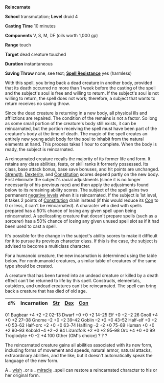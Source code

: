  **Reincarnate**

**School** transmutation; **Level** druid 4

**Casting Time** 10 minutes

**Components** V, S, M, DF (oils worth 1,000 gp)

**Range** touch

**Target** dead creature touched

**Duration** instantaneous

**Saving Throw** none, see text; **[Spell Resistance](../glossary.html#_spell-resistance)** yes (harmless)

With this spell, you bring back a dead creature in another body, provided that its death occurred no more than 1 week before the casting of the spell and the subject's soul is free and willing to return. If the subject's soul is not willing to return, the spell does not work; therefore, a subject that wants to return receives no saving throw.

Since the dead creature is returning in a new body, all physical ills and afflictions are repaired. The condition of the remains is not a factor. So long as some small portion of the creature's body still exists, it can be reincarnated, but the portion receiving the spell must have been part of the creature's body at the time of death. The magic of the spell creates an entirely new young adult body for the soul to inhabit from the natural elements at hand. This process takes 1 hour to complete. When the body is ready, the subject is reincarnated.

A reincarnated creature recalls the majority of its former life and form. It retains any class abilities, feats, or skill ranks it formerly possessed. Its class, base attack bonus, base save bonuses, and hit points are unchanged. [Strength](../gettingStarted.html#_strength), [Dexterity](../gettingStarted.html#_dexterity), and [Constitution](../gettingStarted.html#_constitution) scores depend partly on the new body. First eliminate the subject's racial adjustments (since it is no longer necessarily of his previous race) and then apply the adjustments found below to its remaining ability scores. The subject of the spell gains two permanent [negative levels](../glossary.html#_energy-drain-and-negative-levels) when it is reincarnated. If the subject is 1st level, it takes 2 points of [Constitution](../gettingStarted.html#_constitution) drain instead (if this would reduce its [Con](../gettingStarted.html#_constitution) to 0 or less, it can't be reincarnated). A character who died with spells prepared has a 50% chance of losing any given spell upon being reincarnated. A spellcasting creature that doesn't prepare spells (such as a sorcerer) has a 50% chance of losing any given unused spell slot as if it had been used to cast a spell.

It's possible for the change in the subject's ability scores to make it difficult for it to pursue its previous character class. If this is the case, the subject is advised to become a multiclass character.

For a humanoid creature, the new incarnation is determined using the table below. For nonhumanoid creatures, a similar table of creatures of the same type should be created.

A creature that has been turned into an undead creature or killed by a death effect can't be returned to life by this spell. Constructs, elementals, outsiders, and undead creatures can't be reincarnated. The spell can bring back a creature that has died of old age.

| d% | Incarnation | [Str](../gettingStarted.html#_strength) | [Dex](../gettingStarted.html#_dexterity) | [Con](../gettingStarted.html#_constitution) |
| --- | --- | --- | --- | --- |
<tbody>
<tr class="even">
<td>01</td>
<td>Bugbear</td>
<td>+4</td>
<td>+2</td>
<td>+2</td>
</tr>
<tr class="odd">
<td>02–13</td>
<td>Dwarf</td>
<td>+0</td>
<td>+0</td>
<td>+2</td>
</tr>
<tr class="even">
<td>14–25</td>
<td>Elf</td>
<td>+0</td>
<td>+2</td>
<td>–2</td>
</tr>
<tr class="odd">
<td>26</td>
<td>Gnoll</td>
<td>+4</td>
<td>+0</td>
<td>+2</td>
</tr>
<tr class="even">
<td>27–38</td>
<td>Gnome</td>
<td>–2</td>
<td>+0</td>
<td>+2</td>
</tr>
<tr class="odd">
<td>39–42</td>
<td>Goblin</td>
<td>–2</td>
<td>+2</td>
<td>+0</td>
</tr>
<tr class="even">
<td>43–52</td>
<td>Half-elf</td>
<td>+0</td>
<td>+2</td>
<td>+0</td>
</tr>
<tr class="odd">
<td>53–62</td>
<td>Half-orc</td>
<td>+2</td>
<td>+0</td>
<td>+0</td>
</tr>
<tr class="even">
<td>63–74</td>
<td>Halfling</td>
<td>–2</td>
<td>+2</td>
<td>+0</td>
</tr>
<tr class="odd">
<td>75–89</td>
<td>Human</td>
<td>+0</td>
<td>+0</td>
<td>+2</td>
</tr>
<tr class="even">
<td>90–93</td>
<td>Kobold</td>
<td>–4</td>
<td>+2</td>
<td>–2</td>
</tr>
<tr class="odd">
<td>94</td>
<td>Lizardfolk</td>
<td>+2</td>
<td>+0</td>
<td>+2</td>
</tr>
<tr class="even">
<td>95–98</td>
<td>Orc</td>
<td>+4</td>
<td>+0</td>
<td>+0</td>
</tr>
<tr class="odd">
<td>99</td>
<td>Troglodyte</td>
<td>+0</td>
<td>–2</td>
<td>+4</td>
</tr>
<tr class="even">
<td>100</td>
<td>Other (GM's choice)</td>
<td>?</td>
<td>?</td>
<td>?</td>
</tr>
</tbody>

The reincarnated creature gains all abilities associated with its new form, including forms of movement and speeds, natural armor, natural attacks, extraordinary abilities, and the like, but it doesn't automatically speak the language of the new form.

A _ [wish](wish.html#_wish) _or a _ [miracle](miracle.html#_miracle) _spell can restore a reincarnated character to his or her original form.

